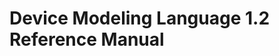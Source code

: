 <!--
  © 2021-2023 Intel Corporation
  SPDX-License-Identifier: MPL-2.0
-->

# Device Modeling Language 1.2 Reference Manual
